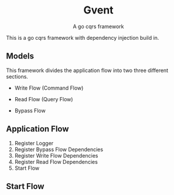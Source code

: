 <center>
<h1>Gvent</h1>
<span>A go cqrs framework</span>
</center>

This is a go cqrs framework with dependency injection build in.

## Models

This framework divides the application flow into two three different sections. 

- Write Flow (Command Flow)

- Read Flow (Query Flow)

- Bypass Flow

## Application Flow

1. Register Logger
2. Register Bypass Flow Dependencies
3. Register Write Flow Dependencies
4. Register Read Flow Dependencies
5. Start Flow

## Start Flow

